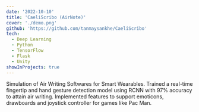 ```yaml
---
date: '2022-10-10'
title: 'CaeliScribo (AirNote)'
cover: './demo.png'
github: 'https://github.com/tanmaysankhe/CaeliScribo'
tech:
  - Deep Learning
  - Python
  - TensorFlow
  - Flask
  - Unity
showInProjects: true
---
```


Simulation of Air Writing Softwares for Smart Wearables. Trained a real-time fingertip and hand gesture detection model using RCNN with 97% accuracy to attain air writing. Implemented features to support emoticons, drawboards and joystick controller for games like Pac Man.
